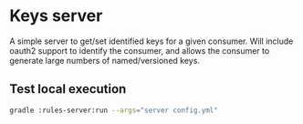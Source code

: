 # Keys server

A simple server to get/set identified keys for a given consumer. Will include
oauth2 support to identify the consumer, and allows the consumer to generate
large numbers of named/versioned keys.

## Test local execution

```bash
gradle :rules-server:run --args="server config.yml"
```